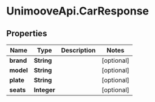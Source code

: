 # UnimooveApi.CarResponse

## Properties
Name | Type | Description | Notes
------------ | ------------- | ------------- | -------------
**brand** | **String** |  | [optional] 
**model** | **String** |  | [optional] 
**plate** | **String** |  | [optional] 
**seats** | **Integer** |  | [optional] 


